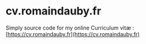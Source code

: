 cv.romaindauby.fr
=================

Simply source code for my online Curriculum vitæ : [https://cv.romaindauby.fr](https://cv.romaindauby.fr)

